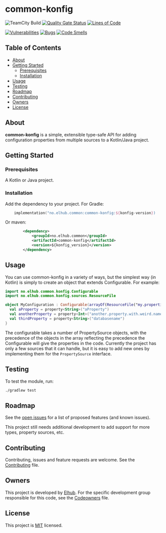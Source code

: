 # common-konfig

<!-- PROJECT SHIELDS -->
![TeamCity Build](https://teamcity.elhub.cloud/app/rest/builds/buildType:(id:Common_CommonKonfig_AutoRelease)/statusIcon)
[![Quality Gate Status](https://sonar.elhub.cloud/api/project_badges/measure?project=no.elhub.common%3Acommon-konfig&metric=alert_status)](https://sonar.elhub.cloud/dashboard?id=no.elhub.common%3Acommon-konfig)
[![Lines of Code](https://sonar.elhub.cloud/api/project_badges/measure?project=no.elhub.common%3Acommon-konfig&metric=ncloc)](https://sonar.elhub.cloud/dashboard?id=no.elhub.common%3Acommon-konfig)

[![Vulnerabilities](https://sonar.elhub.cloud/api/project_badges/measure?project=no.elhub.common%3Acommon-konfig&metric=vulnerabilities)](https://sonar.elhub.cloud/dashboard?id=no.elhub.common%3Acommon-konfig)
[![Bugs](https://sonar.elhub.cloud/api/project_badges/measure?project=no.elhub.common%3Acommon-konfig&metric=bugs)](https://sonar.elhub.cloud/dashboard?id=no.elhub.common%3Acommon-konfig)
[![Code Smells](https://sonar.elhub.cloud/api/project_badges/measure?project=no.elhub.common%3Acommon-konfig&metric=code_smells)](https://sonar.elhub.cloud/dashboard?id=no.elhub.common%3Acommon-konfig)

## Table of Contents

* [About](#about)
* [Getting Started](#getting-started)
  * [Prerequisites](#prerequisites)
  * [Installation](#installation)
* [Usage](#usage)
* [Testing](#testing)
* [Roadmap](#roadmap)
* [Contributing](#contributing)
* [Owners](#owners)
* [License](#license)


## About

**common-konfig** is a simple, extensible type-safe API for adding configuration properties from multiple sources
to a Kotlin/Java project.

## Getting Started

### Prerequisites

A Kotlin or Java project.

### Installation

Add the dependency to your project. For Gradle:

```kotlin
    implementation("no.elhub.common:common-konfig:${konfig-version})
```

Or maven:
```xml
        <dependency>
            <groupId>no.elhub.common</groupId>
            <artifactId>common-konfig</artifactId>
            <version>${konfig_version}</version>
        </dependency>
```

## Usage

You can use common-konfig in a variety of ways, but the simplest way (in Kotlin) is simply to create an object that
extends Configurable. For example:

```kotlin
import no.elhub.common.konfig.Configurable
import no.elhub.common.konfig.sources.ResourceFile

object MyConfiguration : Configurable(arrayOf(ResourceFile("my.properties"))) {
  val aProperty = property<String>("aProperty")
  val anotherProperty = property<Int>("another.property.with.weird.name")
  val thirdProperty = property<String>("databasename")
}
```

The configurable takes a number of PropertySource objects, with the precedence of the objects in the array reflecting
the precedence the Configurable will give the properties in the code. Currently the project has only a few
sources that it can handle, but it is easy to add new ones by implementing them for the `PropertySource` interface.

## Testing

To test the module, run:
```bash
./gradlew test
```

## Roadmap

See the
[open issues](https://jira.elhub.cloud/issues/?jql=project%20%3D%20TD%20AND%20component%20%3D%20common-konfig%20AND%20resolution%20%3D%20Unresolved)
for a list of proposed features (and known issues).

This project still needs additional development to add support for more types, property sources, etc.

## Contributing

Contributing, issues and feature requests are welcome. See the
[Contributing](https://github.com/elhub/common-konfig/blob/main/CONTRIBUTING.md) file.

## Owners

This project is developed by [Elhub](https://github.com/elhub). For the specific development group responsible for this
code, see the [Codeowners](https://github.com/elhub/common-konfig/blob/main/CODEOWNERS) file.

## License

This project is [MIT](https://link-to/LICENSE.md) licensed.

